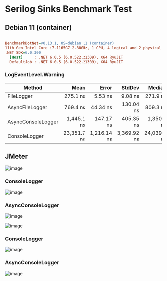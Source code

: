 
# Serilog Sinks Benchmark Test

## Debian 11 (container)
``` ini

BenchmarkDotNet=v0.13.1, OS=debian 11 (container)
11th Gen Intel Core i7-1165G7 2.80GHz, 1 CPU, 4 logical and 2 physical cores
.NET SDK=6.0.300
  [Host]     : .NET 6.0.5 (6.0.522.21309), X64 RyuJIT
  DefaultJob : .NET 6.0.5 (6.0.522.21309), X64 RyuJIT

```
### LogEventLevel.Warning

|             Method |        Mean |       Error |      StdDev |      Median | Rank |  Gen 0 |  Gen 1 |  Gen 2 | Allocated |
|------------------- |------------:|------------:|------------:|------------:|-----:|-------:|-------:|-------:|----------:|
|         FileLogger |    275.1 ns |     5.53 ns |     9.08 ns |    271.9 ns |    I | 0.0458 |      - |      - |     288 B |
|    AsyncFileLogger |    769.4 ns |    44.34 ns |   130.04 ns |    809.3 ns |   II | 0.0458 |      - |      - |     288 B |
| AsyncConsoleLogger |  1,445.1 ns |   147.17 ns |   405.35 ns |  1,350.1 ns |  III | 0.0534 | 0.0019 | 0.0019 |     336 B |
|      ConsoleLogger | 23,351.7 ns | 1,216.14 ns | 3,369.92 ns | 24,039.0 ns |   IV | 0.5798 |      - |      - |   3,728 


## JMeter

![image](https://user-images.githubusercontent.com/104366166/172455228-8ab18f72-0e08-44d9-ba52-4295ca53ed4b.png)

### ConsoleLogger
![image](https://user-images.githubusercontent.com/104366166/172464632-dd49e91b-fc1d-4c6d-9ad8-ce00d262b6ee.png)

### AsyncConsoleLogger
![image](https://user-images.githubusercontent.com/104366166/172464758-dd43d8a6-3663-41b0-87d1-2d090d4248b8.png)


![image](https://user-images.githubusercontent.com/104366166/172473315-ab68b738-e60d-45b8-8653-2dd238f12d68.png)

### ConsoleLogger
![image](https://user-images.githubusercontent.com/104366166/172473252-84ed10a4-fad2-43be-8533-f665c29b3202.png)

### AsyncConsoleLogger
![image](https://user-images.githubusercontent.com/104366166/172473140-673820f5-99b7-4964-858e-e779c92959f8.png)







